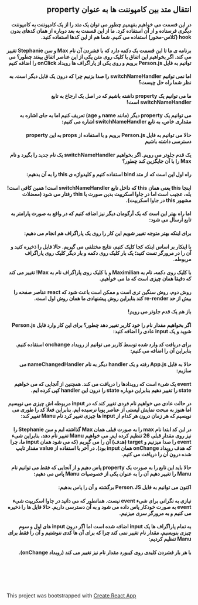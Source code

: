 <div dir="rtl">
    <h2>انتقال متد بین کامپوننت ها به عنوان property</h2>
    <p><h4>در این قسمت می خواهیم بفهمیم چطور می توان یک متد را از یک کامپوننت به کامپوننت دیگری فرستاده و از آن استفاده کرد. ما از این قسمت به بعد دوباره از همان کدهای بدون hook (کلاس-محور) استفاده می کنیم. شما هم از این کدها استفاده کنید.</h4></p>
    <p><h4>برنامه ی ما تا این قسمت یک دکمه دارد که با فشردن آن نام Max و سن Stephanie تغییر می کند. اگر بخواهیم این اتفاق با کلیک روی متن یکی از این عناصر اتفاق بیفتد چطور؟ می توانیم به فایل Person.js برویم و روی یکی از پاراگراف ها رویداد onClick را اضافه کنیم</h4></p>
    <p><h4>اما نمی توانیم switchNameHandler را صدا بزنیم چرا که درون یک فایل دیگر است. به نظر شما راه حل چیست؟</h4></p>
    <p><h4>ما می توانیم یک property داشته باشیم که در اصل یک ارجاع به تابع switchNameHandler است!</h4></p>
    <p><h4>می توانیم یک property دیگر (مانند name و age) تعریف کنیم اما به جای اشاره به مقداری خاص، به تابع switchNameHandler اشاره می کنیم:</h4></p>
    <p><h4>حالا می توانیم به فایل Person.js برویم و با استفاده از props به این property دسترسی داشته باشیم</h4></p>
    <p><h4>یک قدم جلوتر می رویم. اگر بخواهیم switchNameHandler یک نام جدید را بگیرد و نام Max را با آن جایگزین کند چطور؟</h4></p>
    <p><h4>راه اول این است که از متد bind استفاده کنیم و کلیدواژه ی this را به آن بدهیم:</h4></p>
    <p><h4>اینجا this یعنی همان this که داخل تابع switchNameHandler است! همین کافی است! بله، عجیب است اما در جاوا اسکریپت بدین صورت با this رفتار می شود (معضلات مشهور this در جاوا اسکریپت).</h4></p>
    <p><h4>اما راه بهتر این است که یک آرگومان دیگر نیز اضافه کنیم که در واقع به صورت پارامتر به تابع ارسال می شود:</h4></p>
    <p><h4>برای اینکه بهتر متوجه تغییر شویم این کار را روی یک پاراگراف هم انجام می دهیم:</h4></p>
    <p><h4>با اینکار بر اساس اینکه کجا کلیک کنیم، نتایج مختلفی می گیریم. حالا فایل را ذخیره کنید و آن را در مرورگر تست کنید؛ یک بار کلیک روی دکمه و بار دیگر کلیک روی پاراگراف مربوطه.</h4></p>
    <p><h4>با کلیک روی دکمه، نام به Maximilian و با کلیک روی پاراگراف نام به Max! تغییر می کند که دقیقا همان چیزی است که ما می خواهیم.</h4></p>
    <p><h4>روش دوم، روش سنگین تری است و ممکن است باعث شود که react عناصر صفحه را بیش از حد re-render کند بنابراین روش پیشنهادی ما همان روش اول است.</h4></p>
    <p><h4>باز هم یک قدم جلوتر می رویم!</h4></p>
    <p><h4>اگر بخواهیم مقدار نام را خود کاربر تغییر دهد چطور؟ برای این کار وارد فایل Person.js شوید و یک input عادی را اضافه کنید:</h4></p>
    <p><h4>برای دریافت کد وارد شده توسط کاربر می توانیم از رویداد onchange استفاده کنیم. بنابراین آن را اضافه می کنیم:</h4></p>
    <p><h4>حالا به فایل App.js رفته و یک handler دیگر به نام nameChangedHandler می سازیم:</h4></p>
    <p><h4>event یک شیء است که رویدادها را دریافت می کند. همچنین از آنجایی که می خواهیم state را تغییر دهیم بنابراین دوباره state را درون این handler کپی کرده ایم.</h4></p>
    <p><h4>در حالت عادی می خواهیم نام فردی تغییر کند که در input مربوطه اش چیزی می نویسیم اما هنوز به مبحث نمایش لیستی از عناصر پویا نرسیده ایم. بنابراین فعلا کد را طوری می نویسیم که هر زمان درون هر کدام از input ها چیزی تغییر کرد نام Manu تغییر کند:</h4></p>
    <p><h4>در این کد ابتدا نام max را به صورت قبلی همان Max گذاشته ایم و سن Stephanie را نیز روی مقدار قبلی 26 تنظیم کرده ایم. می خواهیم Manu تغییر نام دهد، بنابراین شیء event را صدا میزنیم و target (هدف) آن را می گیریم (که می شود همان input ما، چرا که هدف رویداد onChange همان input بود). در آخر با استفاده از value مقدار تایپ شده درون آن را دریافت می کنیم.</h4></p>
    <p><h4>حالا باید این تابع را به صورت یک property پاس دهیم و از آنجایی که فقط می توانیم نام Manu را تغییر دهیم آن را به عنوان یکی از خصوصیات Manu پاس می دهیم:</h4></p>
    <p><h4>اکنون می توانیم به فایل Person.JS برگشته و آن را پاس بدهیم:</h4></p>
    <p><h4>نیازی به نگرانی برای شیء event نیست. همانطور که می دانید در جاوا اسکریپت شیء event به صورت خودکار پاس داده می شود و به آن دسترسی داریم. حالا فایل ها را ذخیره می کنیم و به مرورگر سری میزنیم.</h4></p>
    <p><h4>به تمام پاراگراف ها یک input اضافه شده است اما اگر درون input های اول و سوم چیزی بنویسیم، مقدار نام تغییر نمی کند چرا که برای آن ها کدی ننوشتیم و آن را فقط برای Manu تنظیم کردیم:</h4></p>
    <p><h4>با هر بار فشردن کلیدی روی کیبورد مقدار نام نیز تغییر می کند (رویداد onChange).</h4></p>
    <p><h4></h4></p>
    <p><h4></h4></p>
    <p><h4></h4></p>
    <p><h4></h4></p>
    
</div>
<br /><br /><br /><br />

<p>This project was bootstrapped with <a href="https://github.com/facebookincubator/create-react-app">Create React App</a></p>
